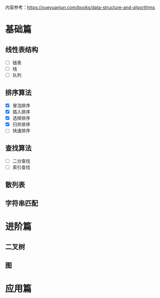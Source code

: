 内容参考：https://xueyuanjun.com/books/data-structure-and-algorithms
# 基础篇

## 线性表结构
- [ ] 链表
- [ ] 栈
- [ ] 队列

## 排序算法
- [x] 冒泡排序
- [x] 插入排序
- [x] 选择排序
- [x] 归并排序
- [ ] 快速排序

## 查找算法
- [ ] 二分查找
- [ ] 索引查找

## 散列表

## 字符串匹配

# 进阶篇

## 二叉树

## 图

# 应用篇